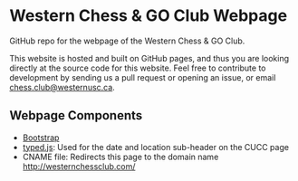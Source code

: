 # Western Chess & GO Club Webpage

GitHub repo for the webpage of the Western Chess & GO Club.

This website is hosted and built on GitHub pages, and thus you are looking directly at the source code for this website. Feel free to contribute to development by sending us a pull request or opening an issue, or email chess.club@westernusc.ca.

## Webpage Components

* [Bootstrap](http://getbootstrap.com/)
* [typed.js](https://github.com/mattboldt/typed.js/): Used for the date and location sub-header on the CUCC page
* CNAME file: Redirects this page to the domain name http://westernchessclub.com/
